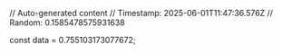 // Auto-generated content
// Timestamp: 2025-06-01T11:47:36.576Z
// Random: 0.1585478575931638

const data = 0.755103173077672;